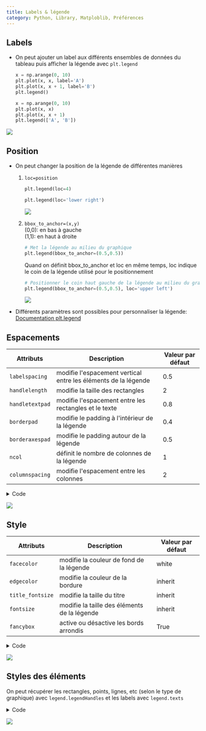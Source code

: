 ```yaml
---
title: Labels & légende
category: Python, Library, Matploblib, Préférences
---
```


## Labels

* On peut ajouter un label aux différents ensembles de données du tableau puis afficher la légende avec `plt.legend`

  ``` python
  x = np.arange(0, 10)
  plt.plot(x, x, label='A')
  plt.plot(x, x + 1, label='B')
  plt.legend()
  ```

  ``` python
  x = np.arange(0, 10)
  plt.plot(x, x)
  plt.plot(x, x + 1)
  plt.legend(['A', 'B'])
  ```

 ![](https://i.imgur.com/UUvwIRJ.png)

## Position

* On peut changer la position de la légende de différentes manières

  1. `loc=position`

      ``` python
      plt.legend(loc=4)
      ```

      ``` python
      plt.legend(loc='lower right')
      ```

     ![](https://i.imgur.com/L9uHkaC.png)

  2. `bbox_to_anchor=(x,y)`  
     (0,0): en bas à gauche  
     (1,1): en haut à droite

     ``` python
     # Met la légende au milieu du graphique
     plt.legend(bbox_to_anchor=(0.5,0.5))
     ```

     Quand on définit bbox_to_anchor et loc en même temps, loc indique le coin de la légende utilisé pour le positionnement

     ``` python
     # Positionner le coin haut gauche de la légende au milieu du graphique
     plt.legend(bbox_to_anchor=(0.5,0.5), loc='upper left')
     ```

     ![](https://i.imgur.com/YkoQDiM.png)

* Différents paramètres sont possibles pour personnaliser la légende: [Documentation plt.legend](https://matplotlib.org/3.1.0/api/_as_gen/matplotlib.pyplot.legend.html)

## Espacements

| Attributs | Description | Valeur par défaut
|---        |---          |---
| `labelspacing` | modifie l'espacement vertical entre les éléments de la légende | 0.5
| `handlelength` | modifie la taille des rectangles | 2
| `handletextpad` | modifie l'espacement entre les rectangles et le texte | 0.8
| `borderpad` | modifie le padding à l'intérieur de la légende | 0.4
| `borderaxespad` | modifie le padding autour de la légende | 0.5
| `ncol` | définit le nombre de colonnes de la légende | 1
| `columnspacing` | modifie l'espacement entre les colonnes | 2

<details>
<summary>Code</summary>
<br>

<pre lang="python">
# Tweaks to display bars side by side
w = .2
n = 2
k = (w*(1-n)/2)

# Dataset
x  = np.arange(1, 11)
x1 = x+k
x2 = x+k+w

# Plot
fig, axes = plt.subplots(nrows=4, ncols=2, figsize=(12,6))

ax = axes[0,0]
ax.bar(x1, x, label='A', width=w)
ax.bar(x2, x + 1, label='B', width=w)
ax.legend()
ax.set_title('Par défaut')

ax = axes[0,1]
ax.bar(x1, x, label='A', width=w)
ax.bar(x2, x + 1, label='B', width=w)
ax.legend(labelspacing=2)
ax.set_title('labelspacing=2')

ax = axes[1,0]
ax.bar(x1, x, label='A', width=w)
ax.bar(x2, x + 1, label='B', width=w)
ax.legend(handlelength=4)
ax.set_title('handlelength=4')

ax = axes[1,1]
ax.bar(x1, x, label='A', width=w)
ax.bar(x2, x + 1, label='B', width=w)
ax.legend(handletextpad=2)
ax.set_title('handletextpad=2')

ax = axes[2,0]
ax.bar(x1, x, label='A', width=w)
ax.bar(x2, x + 1, label='B', width=w)
ax.legend(borderpad=2, loc='upper left')
ax.set_title('borderpad=2')

ax = axes[2,1]
ax.bar(x1, x, label='A', width=w)
ax.bar(x2, x + 1, label='B', width=w)
ax.legend(borderaxespad=2)
ax.set_title('borderaxespad=2')

ax = axes[3,0]
ax.bar(x1, x, label='A', width=w)
ax.bar(x2, x + 1, label='B', width=w)
ax.legend(ncol=2)
ax.set_title('ncol=2')

ax = axes[3,1]
ax.bar(x1, x, label='A', width=w)
ax.bar(x2, x + 1, label='B', width=w)
ax.legend(ncol=2, columnspacing=4)
ax.set_title('columnspacing=4')

fig.tight_layout()
</pre>
</details>

![](https://i.imgur.com/Ietf47o.png)

## Style

| Attributs | Description | Valeur par défaut
|---        |---          |---
| `facecolor` | modifie la couleur de fond de la légende | white
| `edgecolor` | modifie la couleur de la bordure | inherit
| `title_fontsize` | modifie la taille du titre | inherit
| `fontsize`  | modifie la taille des éléments de la légende | inherit
| `fancybox`  | active ou désactive les bords arrondis | True

<details>
<summary>Code</summary>
<br>

<pre lang="python">
fig, axes = plt.subplots(nrows=3, ncols=2, figsize=(12,4.5))

ax = axes[0,0]
ax.bar(x1, x, label='A', width=w)
ax.bar(x2, x + 1, label='B', width=w)
ax.legend(title='Ma légende')
ax.set_title('Par défaut')

ax = axes[0,1]
ax.bar(x1, x, label='A', width=w)
ax.bar(x2, x + 1, label='B', width=w)
ax.legend(facecolor="lightgrey")
ax.set_title('facecolor="lightgrey"')

ax = axes[1,0]
ax.bar(x1, x, label='A', width=w)
ax.bar(x2, x + 1, label='B', width=w)
ax.legend(edgecolor="black")
ax.set_title('edgecolor="black"')

ax = axes[1,1]
ax.bar(x1, x, label='A', width=w)
ax.bar(x2, x + 1, label='B', width=w)
ax.legend(title="Ma légende", title_fontsize=8)
ax.set_title('title_fontsize=8')

ax = axes[2,0]
ax.bar(x1, x, label='A', width=w)
ax.bar(x2, x + 1, label='B', width=w)
ax.legend(fontsize=16)
ax.set_title('fontsize=16')

ax = axes[2,1]
ax.bar(x1, x, label='A', width=w)
ax.bar(x2, x + 1, label='B', width=w)
ax.legend(fancybox=False)
ax.set_title('fancybox=False')

fig.tight_layout()
</pre>
</details>

![](https://i.imgur.com/XvJRGrc.png)

## Styles des éléments

On peut récupérer les rectangles, points, lignes, etc (selon le type de graphique) avec `legend.legendHandles` et les labels avec `legend.texts`

<details>
<summary>Code</summary>
<br>

<pre lang="python">
fig, axes = plt.subplots(nrows=1, ncols=2, figsize=(12,1.5))

ax = axes[0]
ax.bar(x1, x, label='A', width=w)
ax.bar(x2, x + 1, label='B', width=w)
ax.set_title('legend.texts')
legend = ax.legend()

for text in legend.texts:
    text.set_fontsize(16)

ax = axes[1]
ax.bar(x1, x, label='A', width=w)
ax.bar(x2, x + 1, label='B', width=w)
ax.set_title('legend.legendHandles')
legend = ax.legend()

for rect in legend.legendHandles:
    rect.set_edgecolor('black')
</pre>
</details>

![](https://i.imgur.com/K3tl0F9.png)
